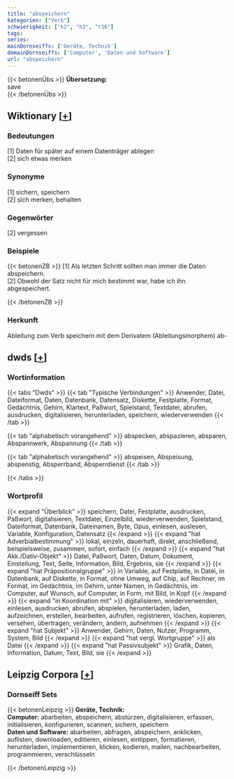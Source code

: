 ```yaml
---
title: "abspeichern"
kategorien: ["Verb"]
schwierigkeit: ["k2", "h3", "r16"]
tags:
series:
mainDornseiffs: ['Geräte, Technik']
domainDornseiffs: ['Computer', 'Daten und Software']
url: "abspeichern"
---
```


{{< betonenÜbs >}}
**Übersetzung:**  
save  
{{< /betonenÜbs >}}

## Wiktionary [[+](https://de.wiktionary.org/wiki/abspeichern)]

### Bedeutungen
[1] Daten für später auf einem Datenträger ablegen  
[2] sich etwas merken  

### Synonyme
[1] sichern, speichern  
[2] sich merken, behalten  

### Gegenwörter
[2] vergessen  

### Beispiele
{{< betonenZB >}}
[1] Als letzten Schritt sollten man immer die Daten abspeichern.  
[2] Obwohl der Satz nicht für mich bestimmt war, habe ich ihn abgespeichert.  

{{< /betonenZB >}}
### Herkunft
Ableitung zum Verb speichern mit dem Derivatem (Ableitungsmorphem) ab-  



## dwds [[+](https://www.dwds.de/wb/abspeichern)]

### Wortinformation
{{< tabs "Dwds" >}}
{{< tab "Typische Verbindungen" >}}
Anwender, Datei, Dateiformat, Daten, Datenbank, Datensatz, Diskette, Festplatte, Format, Gedächtnis, Gehirn, Klartext, Paßwort, Spielstand, Textdatei, abrufen, ausdrucken, digitalisieren, herunterladen, speichern, wiederverwenden
{{< /tab >}}

{{< tab "alphabetisch vorangehend" >}}
abspecken, abspazieren, absparen, Abspannwerk, Abspannung
{{< /tab >}}

{{< tab "alphabetisch vorangehend" >}}
abspeisen, Abspeisung, abspenstig, Absperrband, Absperrdienst
{{< /tab >}}

{{< /tabs >}}

### Wortprofil
{{< expand "Überblick" >}} speichern, Datei, Festplatte, ausdrucken, Paßwort, digitalisieren, Textdatei, Einzelbild, wiederverwenden, Spielstand, Dateiformat, Datenbank, Dateinamen, Byte, Opus, einlesen, auslesen, Variable, Konfiguration, Datensatz {{< /expand >}}
{{< expand "hat Adverbialbestimmung" >}} lokal, einzeln, dauerhaft, direkt, anschließend, beispielsweise, zusammen, sofort, einfach {{< /expand >}}
{{< expand "hat Akk./Dativ-Objekt" >}} Datei, Paßwort, Daten, Datum, Dokument, Einstellung, Text, Seite, Information, Bild, Ergebnis, sie {{< /expand >}}
{{< expand "hat Präpositionalgruppe" >}} in Variable, auf Festplatte, in Datei, in Datenbank, auf Diskette, in Format, ohne Umweg, auf Chip, auf Rechner, im Format, im Gedächtnis, im Gehirn, unter Namen, in Gedächtnis, im Computer, auf Wunsch, auf Computer, in Form, mit Bild, in Kopf {{< /expand >}}
{{< expand "in Koordination mit" >}} digitalisieren, wiederverwenden, einlesen, ausdrucken, abrufen, abspielen, herunterladen, laden, aufzeichnen, erstellen, bearbeiten, aufrufen, registrieren, löschen, kopieren, versehen, übertragen, verändern, ändern, aufnehmen {{< /expand >}}
{{< expand "hat Subjekt" >}} Anwender, Gehirn, Daten, Nutzer, Programm, System, Bild {{< /expand >}}
{{< expand "hat vergl. Wortgruppe" >}} als Datei {{< /expand >}}
{{< expand "hat Passivsubjekt" >}} Grafik, Daten, Information, Datum, Text, Bild, sie {{< /expand >}}

## Leipzig Corpora [[+](https://corpora.uni-leipzig.de/en/res?word=abspeichern&corpusId=deu_newscrawl-public_2018)]

### Dornseiff Sets
{{< betonenLeipzig >}}
**Geräte, Technik:**  
**Computer:** abarbeiten, abspeichern, abstürzen, digitalisieren, erfassen, initialisieren, konfigurieren, scannen, sichern, speichern  
**Daten und Software:** abarbeiten, abfragen, abspeichern, anklicken, auflisten, downloaden, editieren, einlesen, eintippen, formatieren, herunterladen, implementieren, klicken, kodieren, mailen, nachbearbeiten, programmieren, verschlüsseln  

{{< /betonenLeipzig >}}
